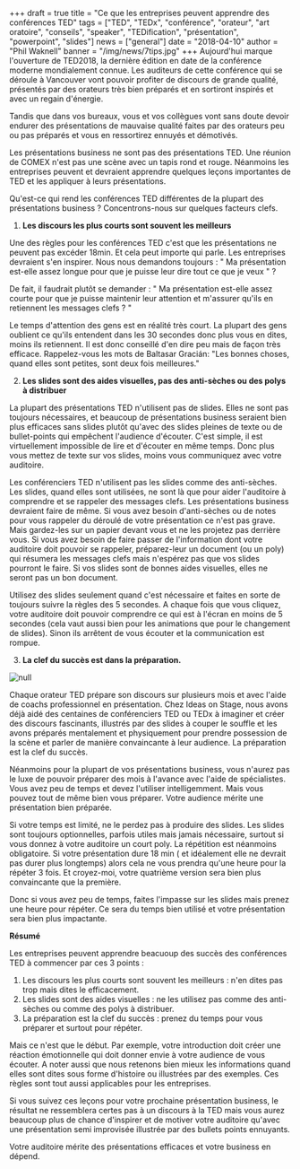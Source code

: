 +++
draft = true
title = "Ce que les entreprises peuvent apprendre des conférences TED"
tags = ["TED", "TEDx", "conférence", "orateur", "art oratoire", "conseils", "speaker", "TEDification", "présentation", "powerpoint", "slides"]
news = ["general"]
date = "2018-04-10"
author = "Phil Waknell"
banner = "/img/news/7tips.jpg"
+++
Aujourd'hui marque l'ouverture de TED2018, la dernière édition en date de la conférence moderne mondialement connue. Les auditeurs de cette conférence qui se déroule à Vancouver vont pouvoir profiter de discours de grande qualité, présentés par des orateurs très bien préparés et en sortiront inspirés et avec un regain d'énergie.

Tandis que dans vos bureaux, vous et vos collègues vont sans doute devoir endurer des présentations de mauvaise qualité faites par des orateurs peu ou pas préparés et vous en ressortirez ennuyés et démotivés.

Les présentations business ne sont pas des présentations TED. Une réunion de COMEX n'est pas une scène avec un tapis rond et rouge. Néanmoins les entreprises peuvent et devraient apprendre quelques leçons importantes de TED et les appliquer à leurs présentations.

Qu'est-ce qui rend les conférences TED différentes de la plupart des présentations business ? Concentrons-nous sur quelques facteurs clefs.

1. **Les discours les plus courts sont souvent les meilleurs**

Une des règles pour les conférences TED c'est que les présentations ne peuvent pas excéder 18min. Et cela peut importe qui parle. Les entreprises devraient s'en inspirer. Nous nous demandons toujours : " Ma présentation est-elle assez longue pour que je puisse leur dire tout ce que je veux " ?

De fait, il faudrait plutôt se demander : " Ma présentation est-elle assez courte pour que je puisse maintenir leur attention et m'assurer qu'ils en retiennent les messages clefs ? "

Le temps d'attention des gens est en réalité très court. La plupart des gens oublient ce qu'ils entendent dans les 30 secondes donc plus vous en dites, moins ils retiennent. Il est donc conseillé d'en dire peu mais de façon très efficace. Rappelez-vous les mots de Baltasar Gracián: "Les bonnes choses, quand elles sont petites, sont deux fois meilleures."

2. **Les slides sont des aides visuelles, pas des anti-sèches ou des polys à distribuer**

La plupart des présentations TED n'utilisent pas de slides. Elles ne sont pas toujours nécessaires, et beaucoup de présentations business seraient bien plus efficaces sans slides plutôt qu'avec des slides pleines de texte ou de bullet-points qui empêchent l'audience d'écouter. C'est simple, il est virtuellement impossible de lire et d'écouter en même temps. Donc plus vous mettez de texte sur vos slides, moins vous communiquez avec votre auditoire.

Les conférenciers TED n'utilisent pas les slides comme des anti-sèches. Les slides, quand elles sont utilisées, ne sont là que pour aider l'auditoire à comprendre et se rappeler des messages clefs. Les présentations business devraient faire de même. Si vous avez besoin d'anti-sèches ou de notes pour vous rappeler du déroulé de votre présentation ce n'est pas grave. Mais gardez-les sur un papier devant vous et ne les projetez pas derrière vous. Si vous avez besoin de faire passer de l'information dont votre auditoire doit pouvoir se rappeler, préparez-leur un document (ou un poly) qui résumera les messages clefs mais n'espérez pas que vos slides pourront le faire. Si vos slides sont de bonnes aides visuelles, elles ne seront pas un bon document.

Utilisez des slides seulement quand c'est nécessaire et faites en sorte de toujours suivre la règles des 5 secondes. A chaque fois que vous cliquez, votre auditoire doit pouvoir comprendre ce qui est à l'écran en moins de 5 secondes (cela vaut aussi bien pour les animations que pour le changement de slides). Sinon ils arrêtent de vous écouter et la communication est rompue.

3. **La clef du succès est dans la préparation.**

![null](/img/news/38190882345_9319f0e2e1_o.jpg)

Chaque orateur TED prépare son discours sur plusieurs mois et avec l'aide de coachs professionnel en présentation. Chez Ideas on Stage, nous avons déjà aidé des centaines de conférenciers TED ou TEDx à imaginer et créer des discours fascinants, illustrés par des slides à couper le souffle et les avons préparés mentalement et physiquement pour prendre possession de la scène et parler de manière convaincante à leur audience. La préparation est la clef du succès.

Néanmoins pour la plupart de vos présentations business, vous n'aurez pas le luxe de pouvoir préparer des mois à l'avance avec l'aide de spécialistes. Vous avez peu de temps et devez l'utiliser intelligemment. Mais vous pouvez tout de même bien vous préparer. Votre audience mérite une présentation bien préparée.

Si votre temps est limité, ne le perdez pas à produire des slides. Les slides sont toujours optionnelles, parfois utiles mais jamais nécessaire, surtout si vous donnez à votre auditoire un court poly. La répétition est néanmoins obligatoire. Si votre présentation dure 18 min ( et idéalement elle ne devrait pas durer plus longtemps) alors cela ne vous prendra qu'une heure pour la répéter 3 fois. Et croyez-moi, votre quatrième version sera bien plus convaincante que la première.

Donc si vous avez peu de temps, faites l'impasse sur les slides mais prenez une heure pour répéter. Ce sera du temps bien utilisé et votre présentation sera bien plus impactante.

**Résumé**

Les entreprises peuvent apprendre beacuoup des succès des conférences TED à commencer par ces 3 points :

1. Les discours les plus courts sont souvent les meilleurs : n'en dites pas trop mais dites le efficacement.
2. Les slides sont des aides visuelles : ne les utilisez pas comme des anti-sèches ou comme des polys à distribuer.
3. La préparation est la clef du succès : prenez du temps pour vous préparer et surtout pour répéter.

Mais ce n'est que le début. Par exemple, votre introduction doit créer une réaction émotionnelle qui doit donner envie à votre audience de vous écouter. A noter aussi que nous retenons bien mieux les informations quand elles sont dites sous forme d'histoire ou illustrées par des exemples. Ces règles sont tout aussi applicables pour les entreprises.

Si vous suivez ces leçons pour votre prochaine présentation business, le résultat ne ressemblera certes pas à un discours à la TED mais vous aurez beaucoup plus de chance d'inspirer et de motiver votre auditoire qu'avec une présentation semi improvisée illustrée par des bullets points ennuyants.

Votre auditoire mérite des présentations efficaces et votre business en dépend.
